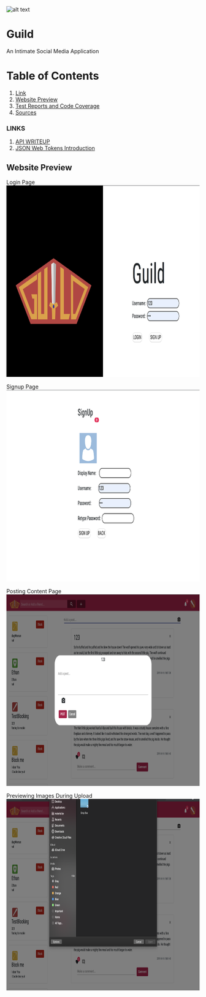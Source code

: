 ![alt text](https://github.com/atarisafari/LargeProject/blob/master/web/src/imgs/Guild_Logo.png)

# Guild
An Intimate Social Media Application

Table of Contents
=================
1. [ Link ](#link) 
2. [ Website Preview ](#preview)
3. [ Test Reports and Code Coverage ](#report)
4. [ Sources ](#source)

<a name="link"></a>
### LINKS
1. [API WRITEUP](API/README.md)
2. [JSON Web Tokens Introduction](http://jwt.io)

<a name="preview"></a>
## Website Preview
Login Page
<img src="LoginPage.png" width="1000" height="500">

Signup Page
<img src="SignupPage.png" width="1000" height="500">

Posting Content Page
<img src="PostPage.png" width="1000" height="500">

Previewing Images During Upload 
<img src="UploadImage.png" width="1000" height="500">
